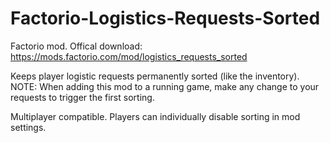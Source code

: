 # Factorio-Logistics-Requests-Sorted

Factorio mod. Offical download: https://mods.factorio.com/mod/logistics_requests_sorted

Keeps player logistic requests permanently sorted (like the inventory).
NOTE: When adding this mod to a running game, make any change to your requests to trigger the first sorting.

Multiplayer compatible. Players can individually disable sorting in mod settings.